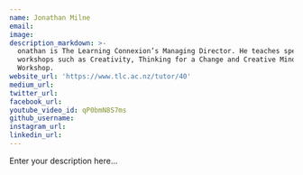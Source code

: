 ```yaml
---
name: Jonathan Milne
email:
image:
description_markdown: >-
  onathan is The Learning Connexion’s Managing Director. He teaches specialised
  workshops such as Creativity, Thinking for a Change and Creative Mind
  Workshop.
website_url: 'https://www.tlc.ac.nz/tutor/40'
medium_url:
twitter_url:
facebook_url:
youtube_video_id: qP0bmN8S7ms
github_username:
instagram_url:
linkedin_url:
---
```


Enter your description here...
